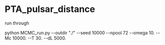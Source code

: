 # PTA_pulsar_distance

run through

python MCMC_run.py --outdir "./" --seed 10000 --npool 72 --omega 10. --Mc 10000. --T 30. --dL 5000. 
